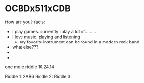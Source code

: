 OCBDx511xCDB
============

How are you?
facts:
- i play games. currently i play a lot of.........
- i love music. playing and listening
  - my favorite instrument can be found in a modern rock band
- what else???
- 
-

one more riddle 10.24.14


Riddle 1: 2AB6
Riddle 2:
Riddle 3:
